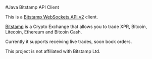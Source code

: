 #Java Bitstamp API Client

This is a [Bitstamp WebSockets API v2](https://www.bitstamp.net/websocket/v2/) client.
 
[Bitstamp](https://bitstamp.net) is a Crypto Exchange that allows you to trade XPR, Bitcoin, Litecoin, Ethereum and Bitcoin Cash.

Currently it supports receiving live trades, soon book orders.

This project is not affiliated with Bitstamp Ltd. 
